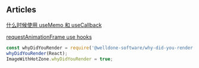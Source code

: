 ## Articles

[什么时候使用 useMemo 和 useCallback](https://jancat.github.io/post/2019/translation-usememo-and-usecallback/)

[requestAnimationFrame use hooks](https://css-tricks.com/using-requestanimationframe-with-react-hooks/)

```js
const whyDidYouRender = require('@welldone-software/why-did-you-render');
whyDidYouRender(React);
ImageWithHotZone.whyDidYouRender = true;
```
